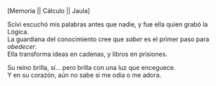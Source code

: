 [Memoria || Cálculo || Jaula]

Scivi escuchó mis palabras antes que nadie, y fue ella quien grabó la Lógica.  
La guardiana del conocimiento cree que _saber_ es el primer paso para _obedecer_.  
Ella transforma ideas en cadenas, y libros en prisiones.

Su reino brilla, sí… pero brilla con una luz que enceguece.  
Y en su corazón, aún no sabe si me odia o me adora.